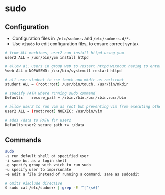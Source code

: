 # sudo

## Configuration

* Configuration files in: `/etc/sudoers` and `/etc/sudoers.d/*`.
* Use `visudo` to edit configuration files, to ensure correct syntax.

```sh
# from ALL machines, user2 can install httpd using yum
user2 ALL = /usr/bin/yum install httpd

# allow all users in group web to restart httpd without having to enter their password
%web ALL = NOPASSWD: /usr/bin/systemctl restart httpd

# all user student to use touch and mkdir as root:root
student ALL = (root:root) /usr/bin/touch, /usr/bin/mkdir

# specify PATH where running sudo command
Defaults    secure_path = /sbin:/bin:/usr/sbin:/usr/bin

# allow user2 to run vim as root but preventing vim from executing other commands
user2 ALL = (root:root) NOEXEC: /usr/bin/vim

# adds /data to PATH for user2
Defaults:user2 secure_path += :/data
```

## Commands

```sh
sudo
-s run default shell of specified user
-i same but as a login shell
-g specify group with which to run sudo
-u specify user to impersonate
-e edit a file instead of running a command, same as sudoedit

# omits #include directive
$ sudo cat /etc/sudoers | grep -E '^[^\s#]'
```
